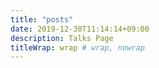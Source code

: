 ```yaml
---
title: "posts"
date: 2019-12-30T11:14:14+09:00
description: Talks Page
titleWrap: wrap # wrap, nowrap
---
```

